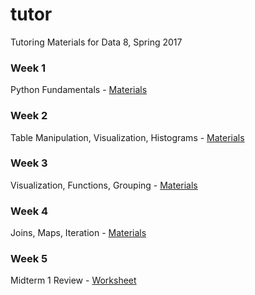 # tutor
Tutoring Materials for Data 8, Spring 2017

### Week 1
Python Fundamentals - <a href="http://datahub.berkeley.edu/user-redirect/interact?repo=data8assets&branch=gh-pages&path=materials/sp17/tutor/Week1"> Materials</a>

### Week 2
Table Manipulation, Visualization, Histograms - <a href="http://datahub.berkeley.edu/user-redirect/interact?repo=data8assets&branch=gh-pages&path=materials/sp17/tutor/Week2"> Materials</a>

### Week 3
Visualization, Functions, Grouping - <a href="http://datahub.berkeley.edu/user-redirect/interact?repo=data8assets&branch=gh-pages&path=materials/sp17/tutor/Week3"> Materials</a>

### Week 4
Joins, Maps, Iteration - <a href="http://datahub.berkeley.edu/user-redirect/interact?repo=data8assets&branch=gh-pages&path=materials/sp17/tutor/Week4"> Materials</a>

### Week 5
Midterm 1 Review - <a href= "https://github.com/data-8/tutor/blob/master/Week5/Midterm1ReviewWorksheet.pdf"> Worksheet </a>
